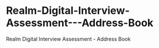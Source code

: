 # Realm-Digital-Interview-Assessment---Address-Book
Realm Digital Interview Assessment - Address Book
